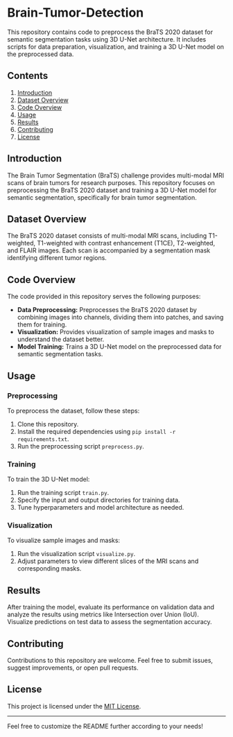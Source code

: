 # Brain-Tumor-Detection

This repository contains code to preprocess the BraTS 2020 dataset for semantic segmentation tasks using 3D U-Net architecture. It includes scripts for data preparation, visualization, and training a 3D U-Net model on the preprocessed data.

## Contents

1. [Introduction](#introduction)
2. [Dataset Overview](#dataset-overview)
3. [Code Overview](#code-overview)
4. [Usage](#usage)
5. [Results](#results)
6. [Contributing](#contributing)
7. [License](#license)

## Introduction

The Brain Tumor Segmentation (BraTS) challenge provides multi-modal MRI scans of brain tumors for research purposes. This repository focuses on preprocessing the BraTS 2020 dataset and training a 3D U-Net model for semantic segmentation, specifically for brain tumor segmentation.

## Dataset Overview

The BraTS 2020 dataset consists of multi-modal MRI scans, including T1-weighted, T1-weighted with contrast enhancement (T1CE), T2-weighted, and FLAIR images. Each scan is accompanied by a segmentation mask identifying different tumor regions.

## Code Overview

The code provided in this repository serves the following purposes:

- **Data Preprocessing:** Preprocesses the BraTS 2020 dataset by combining images into channels, dividing them into patches, and saving them for training.
- **Visualization:** Provides visualization of sample images and masks to understand the dataset better.
- **Model Training:** Trains a 3D U-Net model on the preprocessed data for semantic segmentation tasks.

## Usage

### Preprocessing

To preprocess the dataset, follow these steps:

1. Clone this repository.
2. Install the required dependencies using `pip install -r requirements.txt`.
3. Run the preprocessing script `preprocess.py`.

### Training

To train the 3D U-Net model:

1. Run the training script `train.py`.
2. Specify the input and output directories for training data.
3. Tune hyperparameters and model architecture as needed.

### Visualization

To visualize sample images and masks:

1. Run the visualization script `visualize.py`.
2. Adjust parameters to view different slices of the MRI scans and corresponding masks.

## Results

After training the model, evaluate its performance on validation data and analyze the results using metrics like Intersection over Union (IoU). Visualize predictions on test data to assess the segmentation accuracy.

## Contributing

Contributions to this repository are welcome. Feel free to submit issues, suggest improvements, or open pull requests.

## License

This project is licensed under the [MIT License](LICENSE).

---

Feel free to customize the README further according to your needs!
